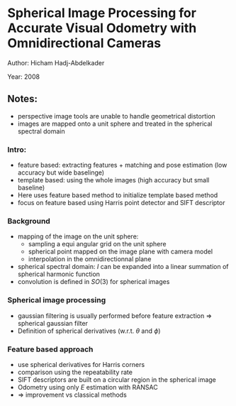 # Spherical Image Processing for Accurate Visual Odometry with Omnidirectional Cameras

Author: Hicham Hadj-Abdelkader

Year: 2008

Notes:
---

* perspective image tools are unable to handle geometrical distortion
* images are mapped onto a unit sphere and treated in the spherical spectral domain

### Intro:

* feature based: extracting features + matching and pose estimation (low accuracy but wide baselinge)
* template based: using the whole images (high accuracy but small baseline)
* Here uses feature based method to initialize template based method
* focus on feature based using Harris point detector and SIFT descriptor

### Background

* mapping of the image on the unit sphere:
    * sampling a equi angular grid on the unit sphere
    * spherical point mapped on the image plane with camera model
    * interpolation in the omnidirectionnal plane
* spherical spectral domain: $I$ can be expanded into a linear summation of spherical harmonic function
* convolution is defined in $SO(3)$ for spherical images

### Spherical image processing 

* gaussian filtering is usually performed before feature extraction => spherical gaussian filter
* Definition of spherical derivatives (w.r.t. $\theta$ and $\phi$)

### Feature based approach

* use spherical derivatives for Harris corners
* comparison using the repeatability rate 
* SIFT descriptors are built on a circular region in the spherical image
* Odometry using only $E$ estimation with RANSAC
* => improvement vs classical methods